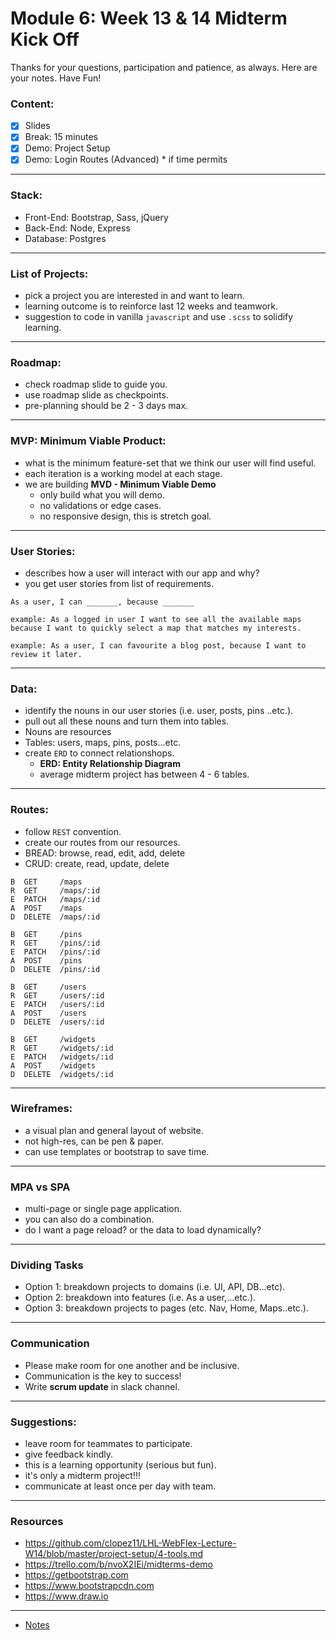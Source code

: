 # Module 6: Week 13 & 14 Midterm Kick Off
Thanks for your questions, participation and patience, as always. Here are your notes. Have Fun!

### Content:
  - [X] Slides
  - [X] Break: 15 minutes
  - [X] Demo: Project Setup
  - [X] Demo: Login Routes (Advanced) * if time permits

---
### Stack:
* Front-End: Bootstrap, Sass, jQuery
* Back-End: Node, Express
* Database: Postgres

---
### List of Projects:
* pick a project you are interested in and want to learn.
* learning outcome is to reinforce last 12 weeks and teamwork.
* suggestion to code in vanilla `javascript` and use `.scss` to solidify learning.

---
### Roadmap:
* check roadmap slide to guide you.
* use roadmap slide as checkpoints.
* pre-planning should be 2 - 3 days max.

---
### MVP: Minimum Viable Product:
* what is the minimum feature-set that we think our user will find useful.
* each iteration is a working model at each stage.
* we are building **MVD - Minimum Viable Demo**
  * only build what you will demo.
  * no validations or edge cases.
  * no responsive design, this is stretch goal.

---
### User Stories:
* describes how a user will interact with our app and why?
* you get user stories from list of requirements.

```
As a user, I can _______, because _______

example: As a logged in user I want to see all the available maps because I want to quickly select a map that matches my interests.

example: As a user, I can favourite a blog post, because I want to review it later.
```

---
### Data:
* identify the nouns in our user stories (i.e. user, posts, pins ..etc.).
* pull out all these nouns and turn them into tables.
* Nouns are resources
* Tables: users, maps, pins, posts...etc.
* create `ERD` to connect relationshops.
  * **ERD: Entity Relationship Diagram**
  * average midterm project has between 4 - 6 tables.

---
### Routes:
* follow `REST` convention.
* create our routes from our resources.
* BREAD: browse, read, edit, add, delete
* CRUD: create, read, update, delete

```
B  GET     /maps
R  GET     /maps/:id
E  PATCH   /maps/:id
A  POST    /maps
D  DELETE  /maps/:id

B  GET     /pins
R  GET     /pins/:id
E  PATCH   /pins/:id
A  POST    /pins
D  DELETE  /pins/:id

B  GET     /users
R  GET     /users/:id
E  PATCH   /users/:id
A  POST    /users
D  DELETE  /users/:id

B  GET     /widgets
R  GET     /widgets/:id
E  PATCH   /widgets/:id
A  POST    /widgets
D  DELETE  /widgets/:id
```

---
### Wireframes:
* a visual plan and general layout of website.
* not high-res, can be pen & paper.
* can use templates or bootstrap to save time.

---
### MPA vs SPA
* multi-page or single page application.
* you can also do a combination.
* do I want a page reload? or the data to load dynamically?

---
### Dividing Tasks
* Option 1: breakdown projects to domains (i.e. UI, API, DB...etc).
* Option 2: breakdown into features (i.e. As a user,...etc.).
* Option 3: breakdown projects to pages (etc. Nav, Home, Maps..etc.).

---
### Communication
* Please make room for one another and be inclusive.
* Communication is the key to success!
* Write **scrum update** in slack channel.

---
### Suggestions:
* leave room for teammates to participate.
* give feedback kindly.
* this is a learning opportunity (serious but fun).
* it's only a midterm project!!!
* communicate at least once per day with team.

---
### Resources
* https://github.com/clopez11/LHL-WebFlex-Lecture-W14/blob/master/project-setup/4-tools.md
* https://trello.com/b/nvoX2IEi/midterms-demo
* https://getbootstrap.com
* https://www.bootstrapcdn.com
* https://www.draw.io

---
* [Notes](https://github.com/clopez11/LHL-WebFlex-Lecture-W14)
